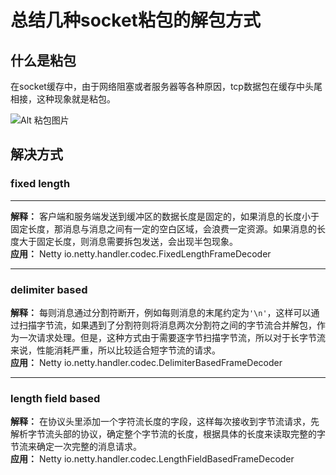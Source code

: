 # 总结几种socket粘包的解包方式

## 什么是粘包
在socket缓存中，由于网络阻塞或者服务器等各种原因，tcp数据包在缓存中头尾相接，这种现象就是粘包。

![Alt 粘包图片](https://imgs.developpaper.com/imgs/1606616-20200408144442234-1542519195.jpg "粘包图片")

## 解决方式
### **fixed length**
***
**解释：**
客户端和服务端发送到缓冲区的数据长度是固定的，如果消息的长度小于固定长度，那消息与消息之间有一定的空白区域，会浪费一定资源。如果消息的长度大于固定长度，则消息需要拆包发送，会出现半包现象。\
**应用：**
Netty io.netty.handler.codec.FixedLengthFrameDecoder
***
### **delimiter based**
**解释：**
每则消息通过分割符断开，例如每则消息的末尾约定为`'\n'`，这样可以通过扫描字节流，如果遇到了分割符则将消息两次分割符之间的字节流合并解包，作为一次请求处理。但是，这种方式由于需要逐字节扫描字节流，所以对于长字节流来说，性能消耗严重，所以比较适合短字节流的请求。\
**应用：**
Netty io.netty.handler.codec.DelimiterBasedFrameDecoder
***
### **length field based**
**解释：**
在协议头里添加一个字符流长度的字段，这样每次接收到字节流请求，先解析字节流头部的协议，确定整个字节流的长度，根据具体的长度来读取完整的字节流来确定一次完整的消息请求。\
**应用：**
Netty io.netty.handler.codec.LengthFieldBasedFrameDecoder
